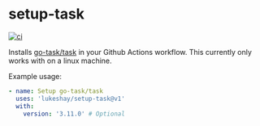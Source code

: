 # setup-task

[![ci](https://github.com/lukeshay/setup-task/actions/workflows/workflow.yml/badge.svg)](https://github.com/lukeshay/setup-task/actions/workflows/workflow.yml)

Installs [go-task/task](https://github.com/go-task/task) in your Github Actions workflow. This currently only works with on a linux machine.

Example usage:

```yaml
- name: Setup go-task/task
  uses: 'lukeshay/setup-task@v1'
  with:
    version: '3.11.0' # Optional
```

